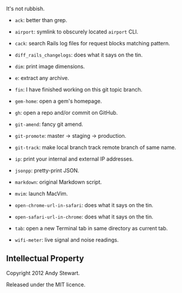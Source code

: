 It's not rubbish.

* `ack`: better than grep.

* `airport`: symlink to obscurely located `airport` CLI.

* `cack`: search Rails log files for request blocks matching pattern.

* `diff_rails_changelogs`: does what it says on the tin.

* `dim`: print image dimensions.

* `e`: extract any archive.

* `fin`: I have finished working on this git topic branch.

* `gem-home`: open a gem's homepage.

* `gh`: open a repo and/or commit on GitHub.

* `git-amend`: fancy git amend.

* `git-promote`: master → staging → production.

* `git-track`: make local branch track remote branch of same name.

* `ip`: print your internal and external IP addresses.

* `jsonpp`: pretty-print JSON.

* `markdown`: original Markdown script.

* `mvim`: launch MacVim.

* `open-chrome-url-in-safari`: does what it says on the tin.

* `open-safari-url-in-chrome`: does what it says on the tin.

* `tab`: open a new Terminal tab in same directory as current tab.

* `wifi-meter`: live signal and noise readings.


## Intellectual Property

Copyright 2012 Andy Stewart.

Released under the MIT licence.
